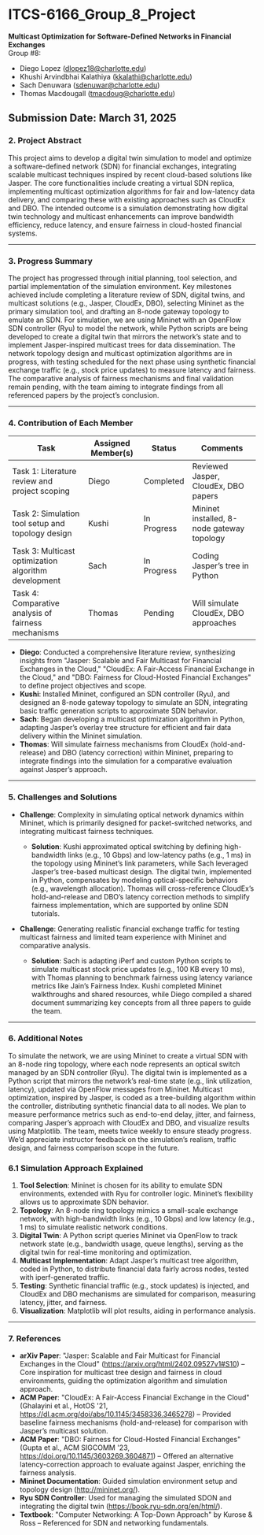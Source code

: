 # ITCS-6166_Group_8_Project  
**Multicast Optimization for Software-Defined Networks in Financial Exchanges**    
Group #8: 
- Diego Lopez (dlopez18@charlotte.edu)
- Khushi Arvindbhai Kalathiya (kkalathi@charlotte.edu)
- Sach Denuwara (sdenuwar@charlotte.edu)
- Thomas Macdougall (tmacdoug@charlotte.edu)

Submission Date: March 31, 2025  
---

### 2. Project Abstract  
This project aims to develop a digital twin simulation to model and optimize a software-defined network (SDN) for financial exchanges, integrating scalable multicast techniques inspired by recent cloud-based solutions like Jasper. The core functionalities include creating a virtual SDN replica, implementing multicast optimization algorithms for fair and low-latency data delivery, and comparing these with existing approaches such as CloudEx and DBO. The intended outcome is a simulation demonstrating how digital twin technology and multicast enhancements can improve bandwidth efficiency, reduce latency, and ensure fairness in cloud-hosted financial systems.

---

### 3. Progress Summary  
The project has progressed through initial planning, tool selection, and partial implementation of the simulation environment. Key milestones achieved include completing a literature review of SDN, digital twins, and multicast solutions (e.g., Jasper, CloudEx, DBO), selecting Mininet as the primary simulation tool, and drafting an 8-node gateway topology to emulate an SDN. For simulation, we are using Mininet with an OpenFlow SDN controller (Ryu) to model the network, while Python scripts are being developed to create a digital twin that mirrors the network’s state and to implement Jasper-inspired multicast trees for data dissemination. The network topology design and multicast optimization algorithms are in progress, with testing scheduled for the next phase using synthetic financial exchange traffic (e.g., stock price updates) to measure latency and fairness. The comparative analysis of fairness mechanisms and final validation remain pending, with the team aiming to integrate findings from all referenced papers by the project’s conclusion.

---

### 4. Contribution of Each Member  

| **Task**                  | **Assigned Member(s)** | **Status**    | **Comments**                          |  
|---------------------------|-----------------------|---------------|---------------------------------------|  
| Task 1: Literature review and project scoping | Diego         | Completed     | Reviewed Jasper, CloudEx, DBO papers  |  
| Task 2: Simulation tool setup and topology design | Kushi          | In Progress   | Mininet installed, 8-node gateway topology |  
| Task 3: Multicast optimization algorithm development | Sach          | In Progress   | Coding Jasper’s tree in Python       |  
| Task 4: Comparative analysis of fairness mechanisms | Thomas          | Pending       | Will simulate CloudEx, DBO approaches |  

- **Diego**: Conducted a comprehensive literature review, synthesizing insights from "Jasper: Scalable and Fair Multicast for Financial Exchanges in the Cloud," "CloudEx: A Fair-Access Financial Exchange in the Cloud," and "DBO: Fairness for Cloud-Hosted Financial Exchanges" to define project objectives and scope.  
- **Kushi**: Installed Mininet, configured an SDN controller (Ryu), and designed an 8-node gateway topology to simulate an SDN, integrating basic traffic generation scripts to approximate SDN behavior.  
- **Sach**: Began developing a multicast optimization algorithm in Python, adapting Jasper’s overlay tree structure for efficient and fair data delivery within the Mininet simulation.  
- **Thomas**: Will simulate fairness mechanisms from CloudEx (hold-and-release) and DBO (latency correction) within Mininet, preparing to integrate findings into the simulation for a comparative evaluation against Jasper’s approach.

---

### 5. Challenges and Solutions  

- **Challenge**: Complexity in simulating optical network dynamics within Mininet, which is primarily designed for packet-switched networks, and integrating multicast fairness techniques.  
  - **Solution**: Kushi approximated optical switching by defining high-bandwidth links (e.g., 10 Gbps) and low-latency paths (e.g., 1 ms) in the topology using Mininet’s link parameters, while Sach leveraged Jasper’s tree-based multicast design. The digital twin, implemented in Python, compensates by modeling optical-specific behaviors (e.g., wavelength allocation). Thomas will cross-reference CloudEx’s hold-and-release and DBO’s latency correction methods to simplify fairness implementation, which are supported by online SDN tutorials.

- **Challenge**: Generating realistic financial exchange traffic for testing multicast fairness and limited team experience with Mininet and comparative analysis.  
  - **Solution**: Sach is adapting iPerf and custom Python scripts to simulate multicast stock price updates (e.g., 100 KB every 10 ms), with Thomas planning to benchmark fairness using latency variance metrics like Jain’s Fairness Index. Kushi completed Mininet walkthroughs and shared resources, while Diego compiled a shared document summarizing key concepts from all three papers to guide the team.

---

### 6. Additional Notes  
To simulate the network, we are using Mininet to create a virtual SDN with an 8-node ring topology, where each node represents an optical switch managed by an SDN controller (Ryu). The digital twin is implemented as a Python script that mirrors the network’s real-time state (e.g., link utilization, latency), updated via OpenFlow messages from Mininet. Multicast optimization, inspired by Jasper, is coded as a tree-building algorithm within the controller, distributing synthetic financial data to all nodes. We plan to measure performance metrics such as end-to-end delay, jitter, and fairness, comparing Jasper’s approach with CloudEx and DBO, and visualize results using Matplotlib. The team, meets twice weekly to ensure steady progress. We’d appreciate instructor feedback on the simulation’s realism, traffic design, and fairness comparison scope in the future.

### 6.1 Simulation Approach Explained  
1. **Tool Selection**: Mininet is chosen for its ability to emulate SDN environments, extended with Ryu for controller logic. Mininet’s flexibility allows us to approximate SDN behavior.
2. **Topology**: An 8-node ring topology mimics a small-scale exchange network, with high-bandwidth links (e.g., 10 Gbps) and low latency (e.g., 1 ms) to simulate realistic network conditions.
3. **Digital Twin**: A Python script queries Mininet via OpenFlow to track network state (e.g., bandwidth usage, queue lengths), serving as the digital twin for real-time monitoring and optimization.
4. **Multicast Implementation**: Adapt Jasper’s multicast tree algorithm, coded in Python, to distribute financial data fairly across nodes, tested with iperf-generated traffic.
5. **Testing**: Synthetic financial traffic (e.g., stock updates) is injected, and CloudEx and DBO mechanisms are simulated for comparison, measuring latency, jitter, and fairness.
6. **Visualization**: Matplotlib will plot results, aiding in performance analysis.
---

### 7. References  
- **arXiv Paper**: "Jasper: Scalable and Fair Multicast for Financial Exchanges in the Cloud" (https://arxiv.org/html/2402.09527v1#S10) – Core inspiration for multicast tree design and fairness in cloud environments, guiding the optimization algorithm and simulation approach.  
- **ACM Paper**: "CloudEx: A Fair-Access Financial Exchange in the Cloud" (Ghalayini et al., HotOS '21, https://dl.acm.org/doi/abs/10.1145/3458336.3465278) – Provided baseline fairness mechanisms (hold-and-release) for comparison with Jasper’s multicast solution.  
- **ACM Paper**: "DBO: Fairness for Cloud-Hosted Financial Exchanges" (Gupta et al., ACM SIGCOMM '23, https://doi.org/10.1145/3603269.3604871) – Offered an alternative latency-correction approach to evaluate against Jasper, enriching the fairness analysis.  
- **Mininet Documentation**: Guided simulation environment setup and topology design (http://mininet.org/).  
- **Ryu SDN Controller**: Used for managing the simulated SDON and integrating the digital twin (https://book.ryu-sdn.org/en/html/).  
- **Textbook**: "Computer Networking: A Top-Down Approach" by Kurose & Ross – Referenced for SDN and networking fundamentals.
